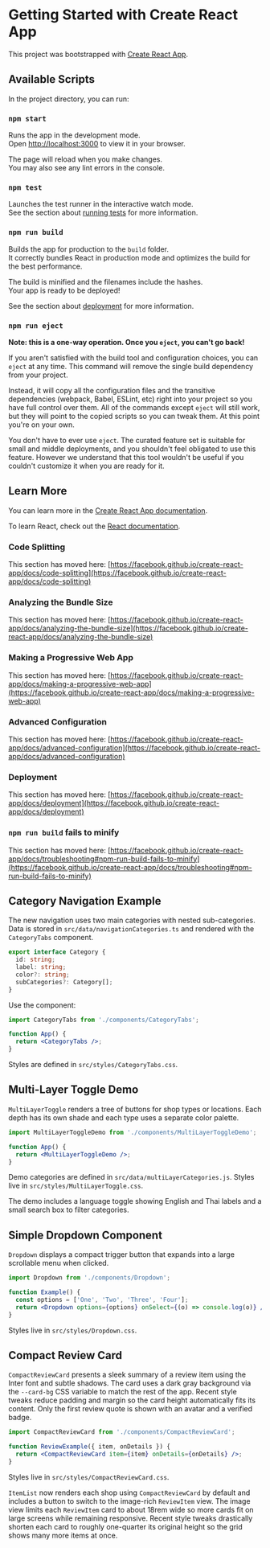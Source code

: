 # Getting Started with Create React App

This project was bootstrapped with [Create React App](https://github.com/facebook/create-react-app).

## Available Scripts

In the project directory, you can run:

### `npm start`

Runs the app in the development mode.\
Open [http://localhost:3000](http://localhost:3000) to view it in your browser.

The page will reload when you make changes.\
You may also see any lint errors in the console.

### `npm test`

Launches the test runner in the interactive watch mode.\
See the section about [running tests](https://facebook.github.io/create-react-app/docs/running-tests) for more information.

### `npm run build`

Builds the app for production to the `build` folder.\
It correctly bundles React in production mode and optimizes the build for the best performance.

The build is minified and the filenames include the hashes.\
Your app is ready to be deployed!

See the section about [deployment](https://facebook.github.io/create-react-app/docs/deployment) for more information.

### `npm run eject`

**Note: this is a one-way operation. Once you `eject`, you can't go back!**

If you aren't satisfied with the build tool and configuration choices, you can `eject` at any time. This command will remove the single build dependency from your project.

Instead, it will copy all the configuration files and the transitive dependencies (webpack, Babel, ESLint, etc) right into your project so you have full control over them. All of the commands except `eject` will still work, but they will point to the copied scripts so you can tweak them. At this point you're on your own.

You don't have to ever use `eject`. The curated feature set is suitable for small and middle deployments, and you shouldn't feel obligated to use this feature. However we understand that this tool wouldn't be useful if you couldn't customize it when you are ready for it.

## Learn More

You can learn more in the [Create React App documentation](https://facebook.github.io/create-react-app/docs/getting-started).

To learn React, check out the [React documentation](https://reactjs.org/).

### Code Splitting

This section has moved here: [https://facebook.github.io/create-react-app/docs/code-splitting](https://facebook.github.io/create-react-app/docs/code-splitting)

### Analyzing the Bundle Size

This section has moved here: [https://facebook.github.io/create-react-app/docs/analyzing-the-bundle-size](https://facebook.github.io/create-react-app/docs/analyzing-the-bundle-size)

### Making a Progressive Web App

This section has moved here: [https://facebook.github.io/create-react-app/docs/making-a-progressive-web-app](https://facebook.github.io/create-react-app/docs/making-a-progressive-web-app)

### Advanced Configuration

This section has moved here: [https://facebook.github.io/create-react-app/docs/advanced-configuration](https://facebook.github.io/create-react-app/docs/advanced-configuration)

### Deployment

This section has moved here: [https://facebook.github.io/create-react-app/docs/deployment](https://facebook.github.io/create-react-app/docs/deployment)

### `npm run build` fails to minify

This section has moved here: [https://facebook.github.io/create-react-app/docs/troubleshooting#npm-run-build-fails-to-minify](https://facebook.github.io/create-react-app/docs/troubleshooting#npm-run-build-fails-to-minify)

## Category Navigation Example

The new navigation uses two main categories with nested sub-categories. Data is stored in `src/data/navigationCategories.ts` and rendered with the `CategoryTabs` component.

```ts
export interface Category {
  id: string;
  label: string;
  color?: string;
  subCategories?: Category[];
}
```

Use the component:

```jsx
import CategoryTabs from './components/CategoryTabs';

function App() {
  return <CategoryTabs />;
}
```

Styles are defined in `src/styles/CategoryTabs.css`.

## Multi-Layer Toggle Demo

`MultiLayerToggle` renders a tree of buttons for shop types or locations. Each depth has its own shade and each type uses a separate color palette.

```jsx
import MultiLayerToggleDemo from './components/MultiLayerToggleDemo';

function App() {
  return <MultiLayerToggleDemo />;
}
```

Demo categories are defined in `src/data/multiLayerCategories.js`. Styles live in `src/styles/MultiLayerToggle.css`.

The demo includes a language toggle showing English and Thai labels and a small search box to filter categories.
## Simple Dropdown Component

`Dropdown` displays a compact trigger button that expands into a large scrollable menu when clicked.

```jsx
import Dropdown from './components/Dropdown';

function Example() {
  const options = ['One', 'Two', 'Three', 'Four'];
  return <Dropdown options={options} onSelect={(o) => console.log(o)} />;
}
```

Styles live in `src/styles/Dropdown.css`.

## Compact Review Card

`CompactReviewCard` presents a sleek summary of a review item using the Inter font and subtle shadows. The card uses a dark gray background via the `--card-bg` CSS variable to match the rest of the app. Recent style tweaks reduce padding and margin so the card height automatically fits its content. Only the first review quote is shown with an avatar and a verified badge.

```jsx
import CompactReviewCard from './components/CompactReviewCard';

function ReviewExample({ item, onDetails }) {
  return <CompactReviewCard item={item} onDetails={onDetails} />;
}
```

Styles live in `src/styles/CompactReviewCard.css`.

`ItemList` now renders each shop using `CompactReviewCard` by default and
includes a button to switch to the image-rich `ReviewItem` view.
The image view limits each `ReviewItem` card to about 18rem wide so more
cards fit on large screens while remaining responsive. Recent style tweaks
drastically shorten each card to roughly one-quarter its original height so the
grid shows many more items at once.
